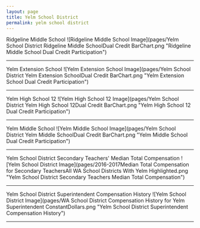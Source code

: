 ```yaml
---
layout: page
title: Yelm School District
permalink: yelm school district
---
```



Ridgeline Middle School
![Ridgeline Middle School Image](pages/Yelm School District Ridgeline Middle SchoolDual Credit BarChart.png "Ridgeline Middle School Dual Credit Participation")

___

Yelm Extension School
![Yelm Extension School Image](pages/Yelm School District Yelm Extension SchoolDual Credit BarChart.png "Yelm Extension School Dual Credit Participation")

___

Yelm High School 12
![Yelm High School 12 Image](pages/Yelm School District Yelm High School 12Dual Credit BarChart.png "Yelm High School 12 Dual Credit Participation")

___

Yelm Middle School
![Yelm Middle School Image](pages/Yelm School District Yelm Middle SchoolDual Credit BarChart.png "Yelm Middle School Dual Credit Participation")

___

Yelm School District Secondary Teachers' Median Total Compensation
![Yelm School District Image](pages/2016-2017Median Total Compensation for Secondary TeachersAll WA School Districts With Yelm Highlighted.png "Yelm School District Secondary Teachers Median Total Compensation")

___

Yelm School District Superintendent Compensation History
![Yelm School District Image](pages/WA School District Compensation History for Yelm Superintendent ConstantDollars.png "Yelm School District Superintendent Compensation History")

___

